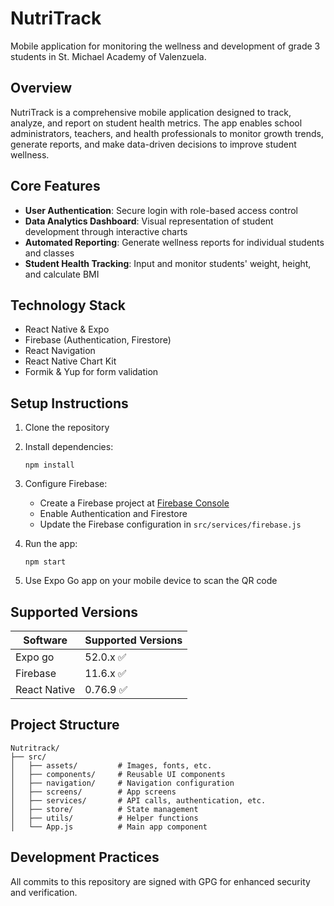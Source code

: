 # NutriTrack

Mobile application for monitoring the wellness and development of grade 3 students in St. Michael Academy of Valenzuela.

## Overview

NutriTrack is a comprehensive mobile application designed to track, analyze, and report on student health metrics. The app enables school administrators, teachers, and health professionals to monitor growth trends, generate reports, and make data-driven decisions to improve student wellness.

## Core Features

- **User Authentication**: Secure login with role-based access control
- **Data Analytics Dashboard**: Visual representation of student development through interactive charts
- **Automated Reporting**: Generate wellness reports for individual students and classes
- **Student Health Tracking**: Input and monitor students' weight, height, and calculate BMI

## Technology Stack

- React Native & Expo
- Firebase (Authentication, Firestore)
- React Navigation
- React Native Chart Kit
- Formik & Yup for form validation

## Setup Instructions

1. Clone the repository
2. Install dependencies:
   ```
   npm install
   ```
3. Configure Firebase:

   - Create a Firebase project at [Firebase Console](https://console.firebase.google.com/)
   - Enable Authentication and Firestore
   - Update the Firebase configuration in `src/services/firebase.js`

4. Run the app:
   ```
   npm start
   ```
5. Use Expo Go app on your mobile device to scan the QR code

## Supported Versions

| Software     | Supported Versions        |
| ------------ | ------------------------- |
| Expo go      | 52.0.x :white_check_mark: |
| Firebase     | 11.6.x :white_check_mark: |
| React Native | 0.76.9 :white_check_mark: |

## Project Structure

```
Nutritrack/
├── src/
│   ├── assets/         # Images, fonts, etc.
│   ├── components/     # Reusable UI components
│   ├── navigation/     # Navigation configuration
│   ├── screens/        # App screens
│   ├── services/       # API calls, authentication, etc.
│   ├── store/          # State management
│   ├── utils/          # Helper functions
│   └── App.js          # Main app component
```

## Development Practices

All commits to this repository are signed with GPG for enhanced security and verification.
